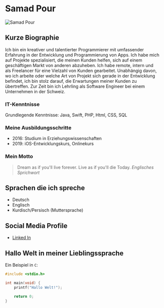 # Samad Pour

![Samad Pour]()

## Kurze Biographie

Ich bin ein kreativer und talentierter Programmierer mit umfassender Erfahrung in der Entwicklung und Programmierung von Apps. Ich habe mich auf Projekte spezialisiert, die meinen Kunden helfen, sich auf einem geschäftigen Markt von anderen abzuheben. Ich habe remote, intern und als Freelancer für eine Vielzahl von Kunden gearbeitet. Unabhängig davon, wo ich arbeite oder welche Art von Projekt sich gerade in der Entwicklung befindet, ich bin stolz darauf, die Erwartungen meiner Kunden zu übertreffen. Zur Zeit bin ich Lehrling als Software Engineer bei einem Unternehmen in der Schweiz.

### IT-Kenntnisse

Grundlegende Kenntnisse:
Java, Swift, PHP, Html, CSS, SQL

### Meine Ausbildungsschritte

- 2016: Studium in Erziehungswissenschaften
- 2019: iOS-Entwicklungskurs, Onlinekurs


### Mein Motto

> Dream as if you'll live forever. Live as if you'll die Today.
> *Englisches Sprichwort*

## Sprachen die ich spreche

- Deutsch
- Englisch
- Kurdisch/Persisch (Muttersprache)

## Social Media Profile

- [Linked In](https://www.linkedin.com/in/samad-pour/)

## Hallo Welt in meiner Lieblingssprache

Ein Beispiel in `C`:

```c
#include <stdio.h>

int main(void) {
    printf("Hallo Welt!");

    return 0;
}
```
